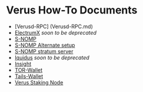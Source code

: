# Verus How-To Documents

  * [Verusd-RPC] (Verusd-RPC.md)
  * [ElectrumX](ElectrumX.md) *soon to be deprecated*
  * [S-NOMP](S-NOMP.md)
  * [S-NOMP Alternate setup](S-NOMP-alternate-setup.md)
  * [S-NOMP stratum server](S-NOMP-stratum-setup.md)
  * [Iquidus](Iquidus.md) *soon to be deprecated*
  * [Insight](Insight.md)
  * [TOR-Wallet](TOR-Wallet.md)
  * [Tails-Wallet](Tails-Wallet.md)
  * [Verus Staking Node](VerusNode.md)
